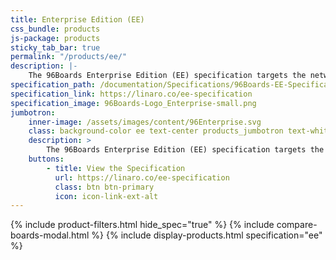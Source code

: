 ```yaml
---
title: Enterprise Edition (EE)
css_bundle: products
js-package: products
sticky_tab_bar: true
permalink: "/products/ee/"
description: |-
    The 96Boards Enterprise Edition (EE) specification targets the networking and server segments.
specification_path: /documentation/Specifications/96Boards-EE-Specification.pdf
specification_link: https://linaro.co/ee-specification
specification_image: 96Boards-Logo_Enterprise-small.png
jumbotron:
    inner-image: /assets/images/content/96Enterprise.svg
    class: background-color ee text-center products_jumbotron text-white
    description: >
        The 96Boards Enterprise Edition (EE) specification targets the networking and server segments.
    buttons:
        - title: View the Specification
          url: https://linaro.co/ee-specification
          class: btn btn-primary
          icon: icon-link-ext-alt
---
```

{% include product-filters.html hide_spec="true" %}
{% include compare-boards-modal.html %}
{% include display-products.html specification="ee" %}
